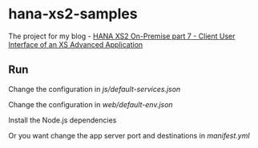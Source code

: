 # hana-xs2-samples

The project for my blog - [HANA XS2 On-Premise part 7 - Client User Interface of an XS Advanced Application](http://tiven.wang/articles/hana-xs2-part7-client-ui/)

## Run

Change the configuration in *js/default-services.json*

Change the configuration in *web/default-env.json*

Install the Node.js dependencies

Or you want change the app server port and destinations in *manifest.yml*

